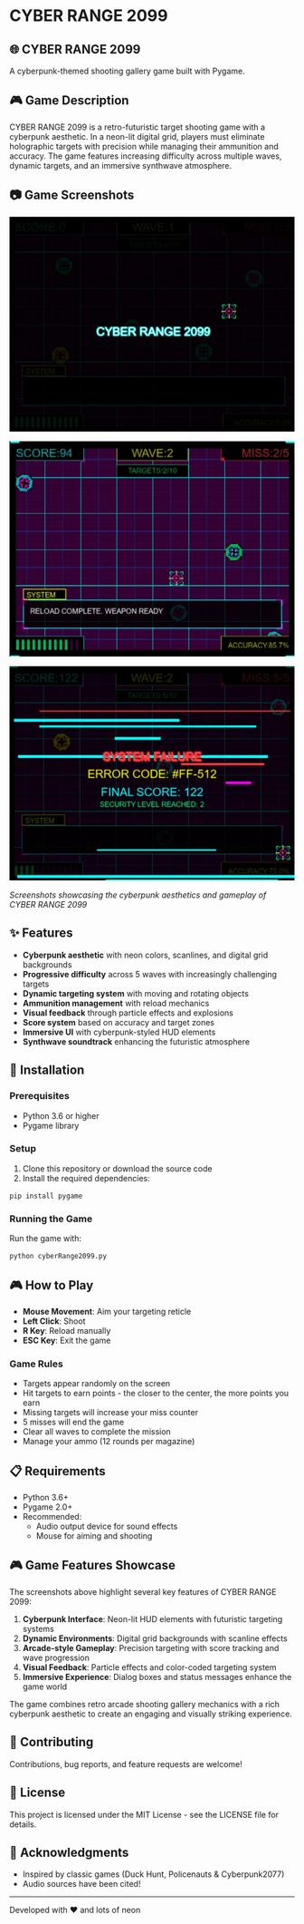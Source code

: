 # CYBER RANGE 2099

## 🌐 CYBER RANGE 2099

A cyberpunk-themed shooting gallery game built with Pygame.

## 🎮 Game Description

CYBER RANGE 2099 is a retro-futuristic target shooting game with a cyberpunk aesthetic. In a neon-lit digital grid, players must eliminate holographic targets with precision while managing their ammunition and accuracy. The game features increasing difficulty across multiple waves, dynamic targets, and an immersive synthwave atmosphere.

## 📷 Game Screenshots

![CYBER RANGE 2099 Screenshot 1](0.png)

![CYBER RANGE 2099 Screenshot 2](1.png)

![CYBER RANGE 2099 Screenshot 3](2.png)

*Screenshots showcasing the cyberpunk aesthetics and gameplay of CYBER RANGE 2099*

## ✨ Features

- **Cyberpunk aesthetic** with neon colors, scanlines, and digital grid backgrounds
- **Progressive difficulty** across 5 waves with increasingly challenging targets
- **Dynamic targeting system** with moving and rotating objects
- **Ammunition management** with reload mechanics
- **Visual feedback** through particle effects and explosions
- **Score system** based on accuracy and target zones
- **Immersive UI** with cyberpunk-styled HUD elements
- **Synthwave soundtrack** enhancing the futuristic atmosphere

## 🚀 Installation

### Prerequisites
- Python 3.6 or higher
- Pygame library

### Setup
1. Clone this repository or download the source code
2. Install the required dependencies:
```
pip install pygame
```

### Running the Game
Run the game with:
```
python cyberRange2099.py
```

## 🎮 How to Play

- **Mouse Movement**: Aim your targeting reticle
- **Left Click**: Shoot
- **R Key**: Reload manually
- **ESC Key**: Exit the game

### Game Rules
- Targets appear randomly on the screen
- Hit targets to earn points - the closer to the center, the more points you earn
- Missing targets will increase your miss counter
- 5 misses will end the game
- Clear all waves to complete the mission
- Manage your ammo (12 rounds per magazine)
  
## 📋 Requirements

- Python 3.6+
- Pygame 2.0+
- Recommended: 
  - Audio output device for sound effects
  - Mouse for aiming and shooting

## 🎮 Game Features Showcase

The screenshots above highlight several key features of CYBER RANGE 2099:

1. **Cyberpunk Interface**: Neon-lit HUD elements with futuristic targeting systems
2. **Dynamic Environments**: Digital grid backgrounds with scanline effects
3. **Arcade-style Gameplay**: Precision targeting with score tracking and wave progression
4. **Visual Feedback**: Particle effects and color-coded targeting system
5. **Immersive Experience**: Dialog boxes and status messages enhance the game world

The game combines retro arcade shooting gallery mechanics with a rich cyberpunk aesthetic to create an engaging and visually striking experience.

## 🤝 Contributing

Contributions, bug reports, and feature requests are welcome!

## 📜 License

This project is licensed under the MIT License - see the LICENSE file for details.

## 🙏 Acknowledgments

- Inspired by classic games (Duck Hunt, Policenauts & Cyberpunk2077)
- Audio sources have been cited!

---

Developed with ❤️ and lots of neon

